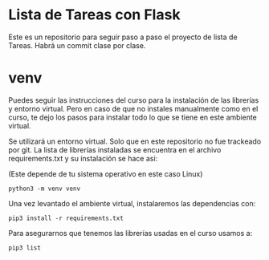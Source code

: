 # Lista de Tareas con Flask

Este es un repositorio para seguir paso a paso el proyecto de lista de Tareas.
Habrá un commit clase por clase.

# venv
Puedes seguir las instrucciones del curso para la instalación de las librerías y entorno virtual.
Pero en caso de que no instales manualmente como en el curso, te dejo los pasos para instalar todo lo que se tiene en este ambiente virtual.


Se utilizará un entorno virtual. Solo que en este repositorio no fue trackeado por git.
La lista de librerías instaladas se encuentra en el archivo requirements.txt y su instalación se hace asi:

(Este depende de tu sistema operativo en este caso Linux)

```
python3 -m venv venv  
```

Una vez levantado el ambiente virtual, instalaremos las dependencias con:
```
pip3 install -r requirements.txt 
```

Para asegurarnos que tenemos las librerías usadas en el curso usamos a:

```
pip3 list
```